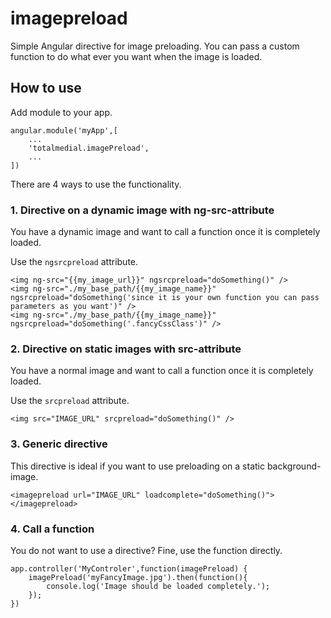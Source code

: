 # imagepreload
Simple Angular directive for image preloading. You can pass a custom function to do what ever you want when the image is loaded.

## How to use
Add module to your app.

	angular.module('myApp',[
		...
		'totalmedial.imagePreload',
		...
	])

There are 4 ways to use the functionality.

### 1. Directive on a dynamic image with ng-src-attribute
You have a dynamic image and want to call a function once it is completely loaded.

Use the `ngsrcpreload` attribute.
	
	<img ng-src="{{my_image_url}}" ngsrcpreload="doSomething()" />
	<img ng-src="./my_base_path/{{my_image_name}}" ngsrcpreload="doSomething('since it is your own function you can pass parameters as you want')" />
	<img ng-src="./my_base_path/{{my_image_name}}" ngsrcpreload="doSomething('.fancyCssClass')" />

### 2. Directive on static images with src-attribute
You have a normal image and want to call a function once it is completely loaded.

Use the `srcpreload` attribute.

	<img src="IMAGE_URL" srcpreload="doSomething()" />

### 3. Generic directive
This directive is ideal if you want to use preloading on a static background-image.

	<imagepreload url="IMAGE_URL" loadcomplete="doSomething()"></imagepreload>

### 4. Call a function
You do not want to use a directive? Fine, use the function directly.

	app.controller('MyControler',function(imagePreload) {
		imagePreload('myFancyImage.jpg').then(function(){
			console.log('Image should be loaded completely.');
		});
	})
